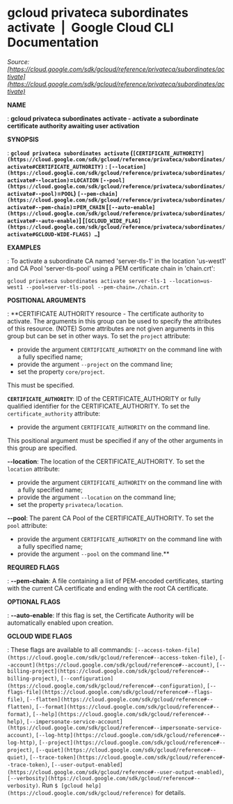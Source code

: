 # gcloud privateca subordinates activate  |  Google Cloud CLI Documentation

*Source: [https://cloud.google.com/sdk/gcloud/reference/privateca/subordinates/activate](https://cloud.google.com/sdk/gcloud/reference/privateca/subordinates/activate)*

**NAME**

: **gcloud privateca subordinates activate - activate a subordinate certificate authority awaiting user activation**

**SYNOPSIS**

: **`gcloud privateca subordinates activate` (`[CERTIFICATE_AUTHORITY](https://cloud.google.com/sdk/gcloud/reference/privateca/subordinates/activate#CERTIFICATE_AUTHORITY)` : `[--location](https://cloud.google.com/sdk/gcloud/reference/privateca/subordinates/activate#--location)`=`LOCATION` `[--pool](https://cloud.google.com/sdk/gcloud/reference/privateca/subordinates/activate#--pool)`=`POOL`) `[--pem-chain](https://cloud.google.com/sdk/gcloud/reference/privateca/subordinates/activate#--pem-chain)`=`PEM_CHAIN` [`[--auto-enable](https://cloud.google.com/sdk/gcloud/reference/privateca/subordinates/activate#--auto-enable)`] [`[GCLOUD_WIDE_FLAG](https://cloud.google.com/sdk/gcloud/reference/privateca/subordinates/activate#GCLOUD-WIDE-FLAGS) …`]**

**EXAMPLES**

: To activate a subordinate CA named 'server-tls-1' in the location 'us-west1'
and CA Pool 'server-tls-pool' using a PEM certificate chain in 'chain.crt':

```
gcloud privateca subordinates activate server-tls-1 --location=us-west1 --pool=server-tls-pool --pem-chain=./chain.crt
```

**POSITIONAL ARGUMENTS**

: **CERTIFICATE AUTHORITY resource - The certificate authority to activate. The
arguments in this group can be used to specify the attributes of this resource.
(NOTE) Some attributes are not given arguments in this group but can be set in
other ways.
To set the `project` attribute:

- provide the argument `CERTIFICATE_AUTHORITY` on the command line with
a fully specified name;
- provide the argument `--project` on the command line;
- set the property `core/project`.

This must be specified.

**`CERTIFICATE_AUTHORITY`**:
ID of the CERTIFICATE_AUTHORITY or fully qualified identifier for the
CERTIFICATE_AUTHORITY.
To set the `certificate_authority` attribute:

- provide the argument `CERTIFICATE_AUTHORITY` on the command line.

This positional argument must be specified if any of the other arguments in this
group are specified.

**--location**:
The location of the CERTIFICATE_AUTHORITY.
To set the `location` attribute:

- provide the argument `CERTIFICATE_AUTHORITY` on the command line with
a fully specified name;
- provide the argument `--location` on the command line;
- set the property `privateca/location`.

**--pool**:
The parent CA Pool of the CERTIFICATE_AUTHORITY.
To set the `pool` attribute:

- provide the argument `CERTIFICATE_AUTHORITY` on the command line with
a fully specified name;
- provide the argument `--pool` on the command line.**

**REQUIRED FLAGS**

: **--pem-chain**:
A file containing a list of PEM-encoded certificates, starting with the current
CA certificate and ending with the root CA certificate.

**OPTIONAL FLAGS**

: **--auto-enable**:
If this flag is set, the Certificate Authority will be automatically enabled
upon creation.

**GCLOUD WIDE FLAGS**

: These flags are available to all commands: `[--access-token-file](https://cloud.google.com/sdk/gcloud/reference#--access-token-file)`,
`[--account](https://cloud.google.com/sdk/gcloud/reference#--account)`, `[--billing-project](https://cloud.google.com/sdk/gcloud/reference#--billing-project)`,
`[--configuration](https://cloud.google.com/sdk/gcloud/reference#--configuration)`,
`[--flags-file](https://cloud.google.com/sdk/gcloud/reference#--flags-file)`,
`[--flatten](https://cloud.google.com/sdk/gcloud/reference#--flatten)`, `[--format](https://cloud.google.com/sdk/gcloud/reference#--format)`, `[--help](https://cloud.google.com/sdk/gcloud/reference#--help)`, `[--impersonate-service-account](https://cloud.google.com/sdk/gcloud/reference#--impersonate-service-account)`,
`[--log-http](https://cloud.google.com/sdk/gcloud/reference#--log-http)`,
`[--project](https://cloud.google.com/sdk/gcloud/reference#--project)`, `[--quiet](https://cloud.google.com/sdk/gcloud/reference#--quiet)`, `[--trace-token](https://cloud.google.com/sdk/gcloud/reference#--trace-token)`, `[--user-output-enabled](https://cloud.google.com/sdk/gcloud/reference#--user-output-enabled)`,
`[--verbosity](https://cloud.google.com/sdk/gcloud/reference#--verbosity)`.
Run `$ [gcloud help](https://cloud.google.com/sdk/gcloud/reference)` for details.